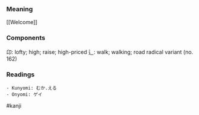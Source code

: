 ### Meaning

[[Welcome]]

### Components

卬: lofty; high; raise; high-priced 辶: walk; walking; road radical variant (no. 162)

### Readings

```
- Kunyomi: むか.える
- Onyomi: ゲイ
```

#kanji